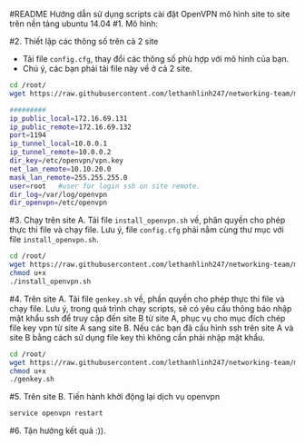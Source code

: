 #README
Hướng dẫn sử dụng scripts cài đặt OpenVPN mô hình site to site trên nền tảng ubuntu 14.04
#1. Mô hình:


#2. Thiết lập các thông số trên cả 2 site
- Tải file `config.cfg`, thay đổi các thông số phù hợp với mô hình của bạn.
- Chú ý, các bạn phải tải file này về ở cả 2 site.
```sh
cd /root/
wget https://raw.githubusercontent.com/lethanhlinh247/networking-team/master/LinhLT/VPN/OpenVPN%20-%20scripts%20install/config.cfg
```

```sh
#########
ip_public_local=172.16.69.131
ip_public_remote=172.16.69.132
port=1194
ip_tunnel_local=10.0.0.1
ip_tunnel_remote=10.0.0.2
dir_key=/etc/openvpn/vpn.key
net_lan_remote=10.10.20.0
mask_lan_remote=255.255.255.0
user=root	#user for login ssh on site remote.
dir_log=/var/log/openvpn
dir_openvpn=/etc/openvpn
```
#3. Chạy trên site A.
Tải file `install_openvpn.sh` về, phân quyền cho phép thực thi file và chạy file.
Lưu ý, file `config.cfg` phải nằm cùng thư mục với file `install_openvpn.sh`.
```sh
cd /root/
wget https://raw.githubusercontent.com/lethanhlinh247/networking-team/master/LinhLT/VPN/OpenVPN%20-%20scripts%20install/install_openvpn.sh
chmod u+x 
./install_openvpn.sh
```

#4. Trên site A.
Tải file `genkey.sh` về,  phần quyền cho phép thực thi file và chạy file.
Lưu ý, trong quá trình chạy scripts, sẽ có yêu cầu thông báo nhập mật khẩu ssh để truy cập đến site B từ site A, phục vụ cho mục đích chép file key vpn từ site A sang site B. Nếu các bạn đã cấu hình ssh trên site A và site B bằng cách sử dụng file key thì không cần phải nhập mật khẩu.

```sh
cd /root/
wget https://raw.githubusercontent.com/lethanhlinh247/networking-team/master/LinhLT/VPN/OpenVPN%20-%20scripts%20install/genkey.sh
chmod u+x
./genkey.sh
```

#5. Trên site B.
Tiến hành khởi động lại dịch vụ openvpn
```sh
service openvpn restart
```

#6. Tận hưởng kết quả :)).

